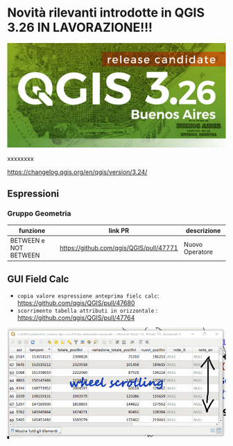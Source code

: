 # Novità rilevanti introdotte in QGIS 3.26 IN LAVORAZIONE!!!

[![](../img/splashscreen/splash_3_26rc.png)](../img/splashscreen/splash_3_26.png)

xxxxxxxx

<https://changelog.qgis.org/en/qgis/version/3.24/>

## Espressioni

### Gruppo Geometria
funzione              | link PR                                   | descrizione
----------------------|-------------------------------------------|------------
BETWEEN e NOT BETWEEN | <https://github.com/qgis/QGIS/pull/47771> | Nuovo Operatore


## GUI Field Calc
- `copia valore espressione anteprima fielc calc`: <https://github.com/qgis/QGIS/pull/47680>
- `scorrimento tabella attributi in orizzontale` : <https://github.com/qgis/QGIS/pull/47764>

![](../img/novita_326/scroll_oriz.gif)
